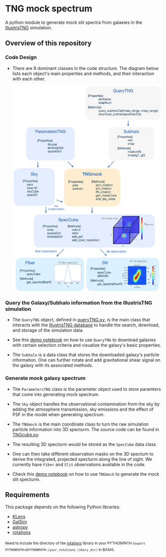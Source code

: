 # TNG mock spectrum
A python module to generate mock slit spectra from galaxies in the [IllustrisTNG](https://www.tng-project.org) simulation.


## Overview of this repository

### Code Design

- There are 8 dominant classes in the code structure. The diagram below lists each object's main properties and methods, and their interaction with each other. 


  <img src='./plots/code_design.png' width='800'/>


### Query the Galaxy/Subhalo information from the IllustrisTNG simulation

- The `QueryTNG` object, defined in [queryTNG.py](./queryTNG.py), is the main class that interacts with the [IllustrisTNG database](https://www.tng-project.org/data/) to handle the search, download, and storage of the simulation data. 

- See this [demo notebook](notebooks/[demo]%20queryTNG.ipynb) on how to use `QueryTNG` to download galaxies with certain selection criteria and visualize the galaxy's basic properties.

- The `Subhalo` is a data class that stores the downloaded galaxy's particle information. One can further rotate and add gravitational shear signal on the galaxy with its associated methods. 

### Generate mock galaxy spectrum

- The `ParametersTNG` class is the parameter object used to store paramters that come into generating mock spectrum. 

- The `Sky` object handles the observational contamination from the sky by adding the atmosphere transmission, sky emissions and the effect of PSF in the model when generating spectrum. 

- The `TNGmock` is the main coordinate class to turn the raw simulation particle information into 3D specturm. The source code can be found in [TNGcube.py](./TNGcube.py).

- The resulting 3D specturm would be stored as the `SpecCube` data class.


- One can then take different observation masks on the 3D spectum to derive the integrated, projected specturm along the line of sight. We currently have `Fiber` and `Slit` observations available in the code. 
 

- Check this [demo notebook](./notebooks/[demo]%20TNGmock.ipynb) on how to use `TNGmock` to generate the mock slit specturm. 
  

## Requirements

This package depends on the following Python libraries:

* [KLens](https://github.com/emhuff/KLens.git)
* [GalSim](https://github.com/GalSim-developers/GalSim)
* [astropy](https://www.astropy.org)
* [rotations](https://github.com/duncandc/rotations)

<sub> Need to include the directory of the [rotations](https://github.com/duncandc/rotations) library in your PYTHONPATH (`export PYTHONPATH=$PYTHONPATH:/your_rotations_libary_dir/` in BASH).<sub>